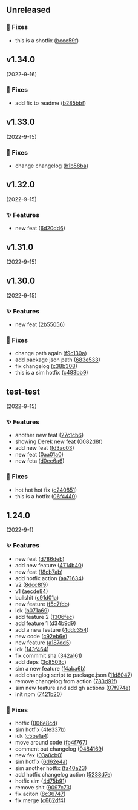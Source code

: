 
## Unreleased 

### 🐛 Fixes

- this is a shotfix ([bcce59f](https://github.com/BrandSourceDigital/alta/commit/bcce59fb5a63054349a6dbde9ba1097d5d53d0fe))


## v1.34.0
 (2022-9-16)

### 🐛 Fixes

- add fix to readme ([b285bbf](https://github.com/BrandSourceDigital/alta/commit/b285bbfbc58c7bfa7f264fa68cf5265d107722de))


## v1.33.0
 (2022-9-15)

### 🐛 Fixes

- change changelog ([b1b58ba](https://github.com/BrandSourceDigital/alta/commit/b1b58bac23409c784ad3be452ea400bbe338893d))


## v1.32.0
 (2022-9-15)

### ✨ Features

- new feat ([6d20dd6](https://github.com/BrandSourceDigital/alta/commit/6d20dd621f6c7233f51d3ac0127480e9c971dae6))


## v1.31.0
 (2022-9-15)


## v1.30.0
 (2022-9-15)

### ✨ Features

- new feat ([2b55056](https://github.com/BrandSourceDigital/alta/commit/2b55056a37ef63d59059357567dcf432239e7007))

### 🐛 Fixes

- change path again ([f9c130a](https://github.com/BrandSourceDigital/alta/commit/f9c130a69f6f895569a51b7e1336f5356a26cf68))
- add package json path ([683e533](https://github.com/BrandSourceDigital/alta/commit/683e5335d16d2e05367e9289a1108d53162bfee1))
- fix changelog ([c38b308](https://github.com/BrandSourceDigital/alta/commit/c38b3083f747328eeee247817bd2ef981b129414))
- this is a sim hotfix ([c483bb9](https://github.com/BrandSourceDigital/alta/commit/c483bb986fd717f50c8d36869f0e2009f787e882))


## test-test
 (2022-9-15)

### ✨ Features

- another new feat ([27c1cb6](https://github.com/BrandSourceDigital/alta/commit/27c1cb6911e1df700183a44b4a5d7970255987c1))
- showing Derek new feat ([0082d8f](https://github.com/BrandSourceDigital/alta/commit/0082d8f03eb3b3b521a2acab8556a184c96c3015))
- add new feat ([fd3ac03](https://github.com/BrandSourceDigital/alta/commit/fd3ac03012dbec5187349c11b02aa06dff010f3b))
- new feat ([0aa01a0](https://github.com/BrandSourceDigital/alta/commit/0aa01a08a36d657c57581ba174d8db97f7199556))
- new feta ([d0ec6a6](https://github.com/BrandSourceDigital/alta/commit/d0ec6a6df5c2f35202abebc652b7d86409e51c07))

### 🐛 Fixes

- hot hot hot fix ([c240851](https://github.com/BrandSourceDigital/alta/commit/c2408518952a55c8957f7a8333de08870176fa04))
- this is a hotfix ([06f4440](https://github.com/BrandSourceDigital/alta/commit/06f44409450de213099adf979380720f70fda796))


## 1.24.0
 (2022-9-1)

### ✨ Features

- new feat ([d786deb](https://github.com/BrandSourceDigital/alta/commit/d786debc89a7d6779f82cb0089ea54e019ff062f))
- add new feature ([4714b40](https://github.com/BrandSourceDigital/alta/commit/4714b40cd7ae5579d5d76108847f14d62cefb6e2))
- new feat ([f8cb7ab](https://github.com/BrandSourceDigital/alta/commit/f8cb7ab36cab2b7cd147bc3501bab287d1151360))
- add hotfix action ([aa71634](https://github.com/BrandSourceDigital/alta/commit/aa71634767937a12c9be2966a86fc5b57965ff1e))
- v2 ([8dcc8f9](https://github.com/BrandSourceDigital/alta/commit/8dcc8f9ecf5c6ef4c881141a749414976b801fcf))
- v1 ([aecde84](https://github.com/BrandSourceDigital/alta/commit/aecde849f707ae4372c44044869422ace161db06))
- bullshit ([c91d01a](https://github.com/BrandSourceDigital/alta/commit/c91d01a7eea32160082b89a28b2706c74dd89fbf))
- new feature ([f5c7fcb](https://github.com/BrandSourceDigital/alta/commit/f5c7fcb01fa296db7edb95a7c64f1a979d53f326))
- idk ([b071a69](https://github.com/BrandSourceDigital/alta/commit/b071a690b2170dac42bfe9926bd91612b91b9213))
- add feature 2 ([1306fec](https://github.com/BrandSourceDigital/alta/commit/1306fec5d96a3be02295728b675d66dfec212453))
- add feature 1 ([d34b9d9](https://github.com/BrandSourceDigital/alta/commit/d34b9d96ab4e0cbb11f599a540c916b288e6900c))
- add a new feature ([4ddc354](https://github.com/BrandSourceDigital/alta/commit/4ddc354528b51a08397f2e111eb5bb7060f34710))
- new code ([c92eb6e](https://github.com/BrandSourceDigital/alta/commit/c92eb6e0556ab17f71814678d5fecd041ed31843))
- new feature ([a187dd5](https://github.com/BrandSourceDigital/alta/commit/a187dd59733777c678cc8a4c1cd7757351baca0d))
- idk ([143f464](https://github.com/BrandSourceDigital/alta/commit/143f46418871d13166c7313f53517a2e86b2b65e))
- fix commmit sha ([342a161](https://github.com/BrandSourceDigital/alta/commit/342a1614a81b7b59d7e5ca78e86541617173eff7))
- add deps ([3c8503c](https://github.com/BrandSourceDigital/alta/commit/3c8503c43dfb5c4ea5ba36cadb212de72f1fd08c))
- sim a new feature ([f4aba6b](https://github.com/BrandSourceDigital/alta/commit/f4aba6b4ae4421e60edee8fe76b918cb9c3c8d4d))
- add changlog script to package.json ([11d8047](https://github.com/BrandSourceDigital/alta/commit/11d804747c5ebfc5a70aa8f9c5cf770b8c46d063))
- remove changelog from action ([783d91f](https://github.com/BrandSourceDigital/alta/commit/783d91f8918183a8e5f3e2cf70b451d02a92683c))
- sim new feature and add gh actions ([07f974e](https://github.com/BrandSourceDigital/alta/commit/07f974e89eb343befcdaa6d22b78e9b0b1de6e1c))
- init npm ([7421b20](https://github.com/BrandSourceDigital/alta/commit/7421b202d729aac87785b3320c3ab67d85d8f9fe))

### 🐛 Fixes

- hotfix ([006e8cd](https://github.com/BrandSourceDigital/alta/commit/006e8cd396180d8a2560655d5a63a65f0011a555))
- sim hotfix ([4fe337b](https://github.com/BrandSourceDigital/alta/commit/4fe337b22282005cb491051fd1326094cc132e02))
- idk ([c5be1a4](https://github.com/BrandSourceDigital/alta/commit/c5be1a4cae47f4c0ed33ace46eb6660ff094b48d))
- move around code ([fb4f767](https://github.com/BrandSourceDigital/alta/commit/fb4f767b77ded43fa1fb36ff1dc845e5c2c95dc1))
- comment out changelog ([0484169](https://github.com/BrandSourceDigital/alta/commit/04841693f704a8804129bdd4cd412915551d830a))
- new fex ([03a0cb0](https://github.com/BrandSourceDigital/alta/commit/03a0cb0a6ef8c778860e450506f9bf5dd6a3ce60))
- sim hotfix ([6d62e4a](https://github.com/BrandSourceDigital/alta/commit/6d62e4a061a2543f51d52bb7a7e166367826678a))
- sim another hotfix ([fa40a23](https://github.com/BrandSourceDigital/alta/commit/fa40a23016850bc54827d5856ea82dbd33f75522))
- add hotfix changelog action ([5238d7e](https://github.com/BrandSourceDigital/alta/commit/5238d7e335f5f04ee06b8d2662ec83edb78ce903))
- hotfix sim ([4d75b91](https://github.com/BrandSourceDigital/alta/commit/4d75b914f431319d8f8a37205964973d6b5bf895))
- remove shit ([9097c73](https://github.com/BrandSourceDigital/alta/commit/9097c736d47a9c12e7e14e15c6454ea521b38bc9))
- fix aciton ([8c36747](https://github.com/BrandSourceDigital/alta/commit/8c36747ec9f5ffe820159e31fb468863631b5bba))
- fix merge ([c662df4](https://github.com/BrandSourceDigital/alta/commit/c662df4b772c19be61273dcbdb973275770ef943))
